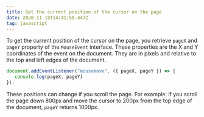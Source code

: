 ```yaml
---
title: Get the current position of the cursor on the page
date: 2020-11-18T14:41:58.447Z
tag: javascript
---
```

To get the current position of the cursor on the page, you retrieve `pageX` and `pageY` property of the `MouseEvent` interface. These properties are the X and Y coordinates of the event on the document. They are in pixels and relative to the top and left edges of the document.

```javascript
document.addEventListener("mousemove", ({ pageX, pageY }) => {
   console.log(pageX, pageY)
});

```

These positions can change if you scroll the page. For example: if you scroll the page down 800px and move the cursor to 200px from the top edge of the document, `pageY` returns 1000px.